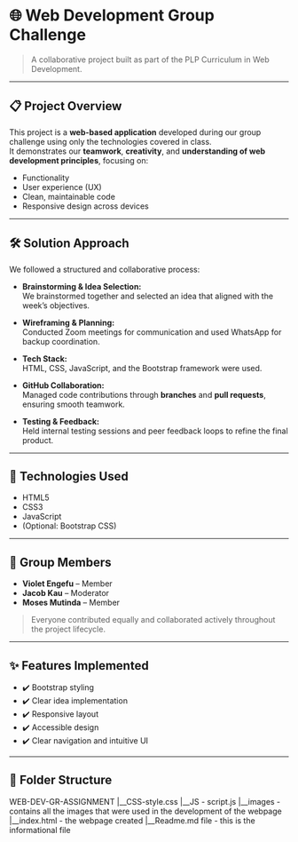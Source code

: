 # 🌐 Web Development Group Challenge

> A collaborative project built as part of the PLP Curriculum in Web Development.

---

## 📋 Project Overview

This project is a **web-based application** developed during our group challenge using only the technologies covered in class.  
It demonstrates our **teamwork**, **creativity**, and **understanding of web development principles**, focusing on:

- Functionality
- User experience (UX)
- Clean, maintainable code
- Responsive design across devices

---

## 🛠️ Solution Approach

We followed a structured and collaborative process:

- **Brainstorming & Idea Selection:**  
  We brainstormed together and selected an idea that aligned with the week’s objectives.
  
- **Wireframing & Planning:**  
  Conducted Zoom meetings for communication and used WhatsApp for backup coordination.

- **Tech Stack:**  
  HTML, CSS, JavaScript, and the Bootstrap framework were used.

- **GitHub Collaboration:**  
  Managed code contributions through **branches** and **pull requests**, ensuring smooth teamwork.

- **Testing & Feedback:**  
  Held internal testing sessions and peer feedback loops to refine the final product.

---

## 🧰 Technologies Used

- HTML5
- CSS3
- JavaScript
- (Optional: Bootstrap CSS)

---

## 👥 Group Members

- **Violet Engefu** – Member
- **Jacob Kau** – Moderator
- **Moses Mutinda** – Member

> Everyone contributed equally and collaborated actively throughout the project lifecycle.

---

## ✨ Features Implemented

- ✔️ Bootstrap styling
- ✔️ Clear idea implementation
- ✔️ Responsive layout
- ✔️ Accessible design
- ✔️ Clear navigation and intuitive UI

---

## 📁 Folder Structure

WEB-DEV-GR-ASSIGNMENT
|__CSS-style.css
|__JS - script.js
|__images - contains all the images that were used in the development of the webpage
|__index.html - the webpage created
|__Readme.md file - this is the informational file
